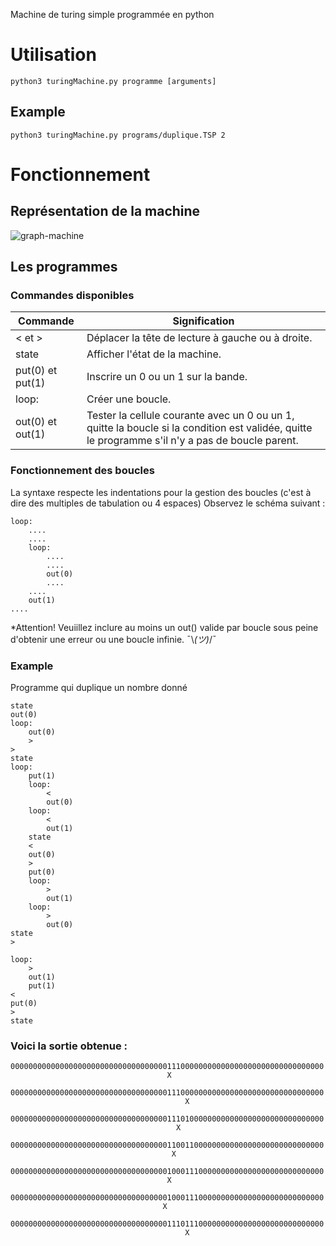 Machine de turing simple programmée en python

# Utilisation
```python3 turingMachine.py programme [arguments]```

## Example
```python3 turingMachine.py programs/duplique.TSP 2```

# Fonctionnement

## Représentation de la machine 

![graph-machine](./report/turing-machine.png)

## Les programmes

### Commandes disponibles

| Commande | Signification |
| --- | --- |
| < et > | Déplacer la tête de lecture à gauche ou à droite. |
| state | Afficher l'état de la machine. |
| put(0) et put(1) | Inscrire un 0 ou un 1 sur la bande. |
| loop: | Créer une boucle. |
out(0) et out(1) | Tester la cellule courante avec un 0 ou un 1, quitte la boucle si la condition est validée, quitte le programme s'il n'y a pas de boucle parent. |

### Fonctionnement des boucles
La syntaxe respecte les indentations pour la gestion des boucles (c'est à dire des multiples de tabulation ou 4 espaces)
Observez le schéma suivant : 

```
loop:
    ....
    ....
    loop:
        ....
        ....
        out(0)
        ....
    ....
    out(1)
....
```

*Attention! Veuiillez inclure au moins un out() valide par boucle sous peine d'obtenir une erreur ou une boucle infinie. ¯\\_(ツ)_/¯

### Example
Programme qui duplique un nombre donné
```
state
out(0)
loop:
    out(0)
    >
>
state
loop:
    put(1)
    loop:
        <
        out(0)
    loop:
        <
        out(1)
    state
    <
    out(0)
    >
    put(0)
    loop:
        >
        out(1)
    loop:
        >
        out(0)
state
>

loop:
    >
    out(1)
    put(1)
<
put(0)
>
state
```

### Voici la sortie obtenue :
```
0000000000000000000000000000000000011100000000000000000000000000000000
                                   X                                  

0000000000000000000000000000000000011100000000000000000000000000000000
                                       X                              

0000000000000000000000000000000000011101000000000000000000000000000000
                                     X                                

0000000000000000000000000000000000011001100000000000000000000000000000
                                    X                                 

0000000000000000000000000000000000010001110000000000000000000000000000
                                   X                                  

0000000000000000000000000000000000010001110000000000000000000000000000
                                  X                                   

0000000000000000000000000000000000011101110000000000000000000000000000
                                       X  
```
